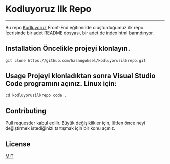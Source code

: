 # Kodluyoruz Ilk Repo 
--- 
Bu repo [Kodluyoruz](https://app.patika.dev/courses/git/odev1) Front-End eğitiminde oluşturduğumuz ilk repo. İçerisinde bir adet README dosyası, bir adet de index html barındırıyor. 
## Installation Öncelikle projeyi klonlayın. 
``` 
git clone https://github.com/hasangoksel/kodluyoruzilkrepo.git 
```
 ## Usage Projeyi klonladıktan sonra Visual Studio Code programını açınız. Linux için: 
 ``` 
 cd kodluyoruzilkrepo code . 
 ``` 
 ## Contributing 
 Pull requestler kabul edilir. Büyük değişiklikler için, lütfen önce neyi değiştirmek istediğinizi tartışmak için bir konu açınız. 

## License
[MIT]()